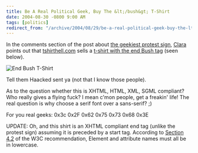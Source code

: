 ```yaml
---
title: Be A Real Political Geek, Buy The &lt;/bush&gt; T-Shirt
date: 2004-08-30 -0800 9:00 AM
tags: [politics]
redirect_from: "/archive/2004/08/29/be-a-real-political-geek-buy-the-ltbush-gt-t-shirt.aspx/"
---
```


In the comments section of the post about [the geekiest protest
sign](https://haacked.com/archive/2004/08/30/987.aspx),
[Clara](http://www.mismatched.net.nz/clara/index.html) points out that
[tshirthell.com](http://www.tshirthell.com/) sells a [t-shirt with the
end Bush tag](http://www.tshirthell.com/shirts/tshirt.php?sku=a335)
(seen below).

![End Bush T-Shirt](/images/bushTshirt.gif)

Tell them Haacked sent ya (not that I know those people).

As to the question whether this is XHTML, HTML, XML, SGML compliant? Who
really gives a flying fuck? I mean c'mon people, get a freakin' life!
The real question is why choose a serif font over a sans-serif? ;)

For you real geeks: 0x3c 0x2F 0x62 0x75 0x73 0x68 0x3E

UPDATE: Oh, and this shirt is an XHTML compliant end tag (unlike the
protest sign) assuming it is preceded by a start tag. According to
[Section 4.2](http://www.w3.org/TR/xhtml1/#h-4.2) of the W3C
recommendation, Element and attribute names must all be in lowercase.

